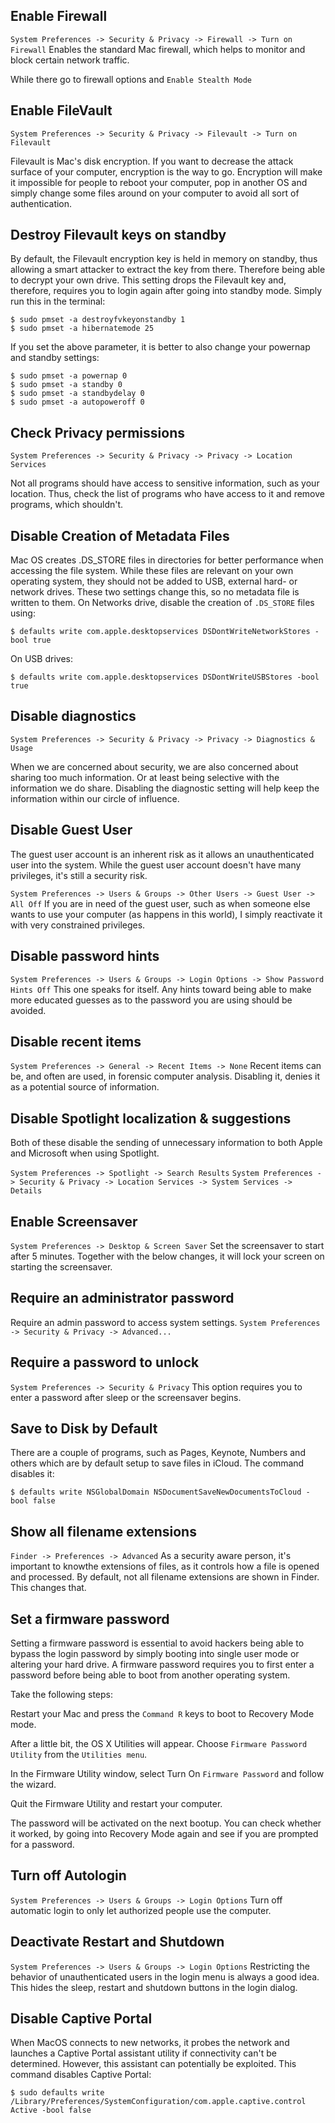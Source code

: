 ## Enable Firewall

`System Preferences -> Security & Privacy -> Firewall -> Turn on Firewall`
Enables the standard Mac firewall, which helps to monitor and block certain network traffic.

While there go to firewall options and `Enable Stealth Mode`



## Enable FileVault

`System Preferences -> Security & Privacy -> Filevault -> Turn on Filevault`

Filevault is Mac's disk encryption. If you want to decrease the attack surface of your computer, encryption is the way to go. Encryption will make it impossible for people to reboot your computer, pop in another OS and simply change some files around on your computer to avoid all sort of authentication.



## Destroy Filevault keys on standby

By default, the Filevault encryption key is held in memory on standby, thus allowing a smart attacker to extract the key from there. Therefore being able to decrypt your own drive. This setting drops the Filevault key and, therefore, requires you to login again after going into standby mode. Simply run this in the terminal:

```
$ sudo pmset -a destroyfvkeyonstandby 1
$ sudo pmset -a hibernatemode 25
```
If you set the above parameter, it is better to also change your powernap and standby settings:

```
$ sudo pmset -a powernap 0
$ sudo pmset -a standby 0
$ sudo pmset -a standbydelay 0
$ sudo pmset -a autopoweroff 0
```

## Check Privacy permissions

`System Preferences -> Security & Privacy -> Privacy -> Location Services`

Not all programs should have access to sensitive information, such as your location. Thus, check the list of programs who have access to it and remove programs, which shouldn't.



## Disable Creation of Metadata Files

Mac OS creates .DS_STORE files in directories for better performance when accessing the file system. While these files are relevant on your own operating system, they should not be added to USB, external hard- or network drives. These two settings change this, so no metadata file is written to them.
On Networks drive, disable the creation of `.DS_STORE` files using:

`$ defaults write com.apple.desktopservices DSDontWriteNetworkStores -bool true`

On USB drives:

`$ defaults write com.apple.desktopservices DSDontWriteUSBStores -bool true`

## Disable diagnostics

`System Preferences -> Security & Privacy -> Privacy -> Diagnostics & Usage`

When we are concerned about security, we are also concerned about sharing too much information. Or at least being selective with the information we do share. Disabling the diagnostic setting will help keep the information within our circle of influence.

## Disable Guest User

The guest user account is an inherent risk as it allows an unauthenticated user into the system. While the guest user account doesn't have many privileges, it's still a security risk.

`System Preferences -> Users & Groups -> Other Users -> Guest User -> All Off`
If you are in need of the guest user, such as when someone else wants to use your computer (as happens in this world), I simply reactivate it with very constrained privileges.



## Disable password hints

`System Preferences -> Users & Groups -> Login Options -> Show Password Hints Off`
This one speaks for itself. Any hints toward being able to make more educated guesses as to the password you are using should be avoided.



## Disable recent items

`System Preferences -> General -> Recent Items -> None`
Recent items can be, and often are used, in forensic computer analysis. Disabling it, denies it as a potential source of information.



## Disable Spotlight localization & suggestions

Both of these disable the sending of unnecessary information to both Apple and Microsoft when using Spotlight.

`System Preferences -> Spotlight -> Search Results`
`System Preferences -> Security & Privacy -> Location Services -> System Services -> Details`

## Enable Screensaver

`System Preferences -> Desktop & Screen Saver`
Set the screensaver to start after 5 minutes. Together with the below changes, it will lock your screen on starting the screensaver.



## Require an administrator password

Require an admin password to access system settings.
`System Preferences -> Security & Privacy -> Advanced...`



## Require a password to unlock

`System Preferences -> Security & Privacy`
This option requires you to enter a password after sleep or the screensaver begins.



## Save to Disk by Default

There are a couple of programs, such as Pages, Keynote, Numbers and others which are by default setup to save files in iCloud. The command disables it:

`$ defaults write NSGlobalDomain NSDocumentSaveNewDocumentsToCloud -bool false`

## Show all filename extensions

`Finder -> Preferences -> Advanced`
As a security aware person, it's important to knowthe extensions of files, as it controls how a file is opened and processed. By default, not all filename extensions are shown in Finder. This changes that.



## Set a firmware password

Setting a firmware password is essential to avoid hackers being able to bypass the login password by simply booting into single user mode or altering your hard drive.
A firmware password requires you to first enter a password before being able to boot from another operating system.

Take the following steps:

Restart your Mac and press the `Command R` keys to boot to Recovery Mode mode.

After a little bit, the OS X Utilities will appear. Choose `Firmware Password Utility` from the `Utilities menu`.

In the Firmware Utility window, select Turn On `Firmware Password` and follow the wizard.

Quit the Firmware Utility and restart your computer.

The password will be activated on the next bootup. You can check whether it worked, by going into Recovery Mode again and see if you are prompted for a password.

## Turn off Autologin

`System Preferences -> Users & Groups -> Login Options`
Turn off automatic login to only let authorized people use the computer.



## Deactivate Restart and Shutdown

`System Preferences -> Users & Groups -> Login Options`
Restricting the behavior of unauthenticated users in the login menu is always a good idea. This hides the sleep, restart and shutdown buttons in the login dialog.



## Disable Captive Portal

When MacOS connects to new networks, it probes the network and launches a Captive Portal assistant utility if connectivity can't be determined. However, this assistant can potentially be exploited. This command disables Captive Portal:

`$ sudo defaults write /Library/Preferences/SystemConfiguration/com.apple.captive.control Active -bool false`
